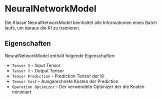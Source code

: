 # NeuralNetworkModel

Die Klasse NeuralNetworkModel beinhaltet alle Informationen eines Batch laufs, um daraus die KI zu trainieren.

## Eigenschaften

NeuralNetworkModel enthält folgende Eigenschaften:

- `Tensor X` - Input Tensor
- `Tensor Y` - Output Tensor
- `Tensor Prediction` - Prediction Tensor der KI
- `Tensor Cost` - Ausgerechnete Kosten der Prediction
- `Operation Optimizer` - Der verwendete Optimizer der die Kosten minimiert
